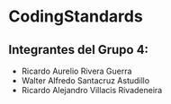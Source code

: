 # CodingStandards
<h2>Integrantes del Grupo 4:</h2>
<ul>
  <li>Ricardo Aurelio Rivera Guerra</li>
  <li>Walter Alfredo Santacruz Astudillo</li>
  <li>Ricardo Alejandro Villacis Rivadeneira</li>
</ul>
